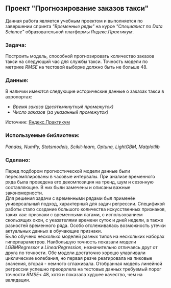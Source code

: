 ## Проект "Прогнозирование заказов такси"
Данная работа является учебным проектом и выполняется по завершении спринта _"Временные ряды"_ на курсе _"Специалист по Data Science"_ образовательной платформы _Яндекс.Практикум_.   
### Задача:
Построить модель, способной прогнозировать количество заказов такси на следующий час для службы такси. Точность модели по метрике _RMSE_ на тестовой выборке должно быть не больше 48.
### Данные:
В наличии имеются следующие исторические данные о заказах такси в аэропортах:  
- _Время заказа (десятиминутный промежуток)_
- _Число заказов (за указанный промежуток)_

Источник: [Яндекс.Практикум](https://practicum.yandex.ru/data-scientist/)
### Используемые библиотеки:
*Pandas, NumPy, Statsmodels, Scikit-learn, Optuna, LightGBM, Matplotlib*
### Сделано:
Перед подбором прогностической модели данные были пересэмплированы в часовые интервалы. При анализе временного ряда была проведена его декомпозиция на тренд, шум и сезонную составляющее. В них были замечены и описаны важные закономерности.  
Для решения задачи с временными рядами был применён универсальный подход, характерный для задач регрессии. Спецификой работы стало создание большого количества искусственных признаков, таких как: признаки с временными лагами, с использованием скользящих окон, с указателями времени суток и дней недели, а также разностей временного ряда. Особо отслеживалась возможность утечки актуальных данных в обучающие признаки.   
Было обучено несколько моделей разных типов на нескольких наборах гиперпараметров. Наибольшую точность показали модели _LGBMRegressor_ и _LinearRegression_, незначительно отличаясь друг от друга по точности. Обе модели достаточно хорошо улавливали циклические колебания, но первая резче реагировала на пиковые значения, вторая - немного сглаживала. Отобранная модель линейной регрессии успешно преодолела на тестовых данных требуемый порог точности _RMSE_< 48, хотя и показала худшее качество, чем на валидации.
